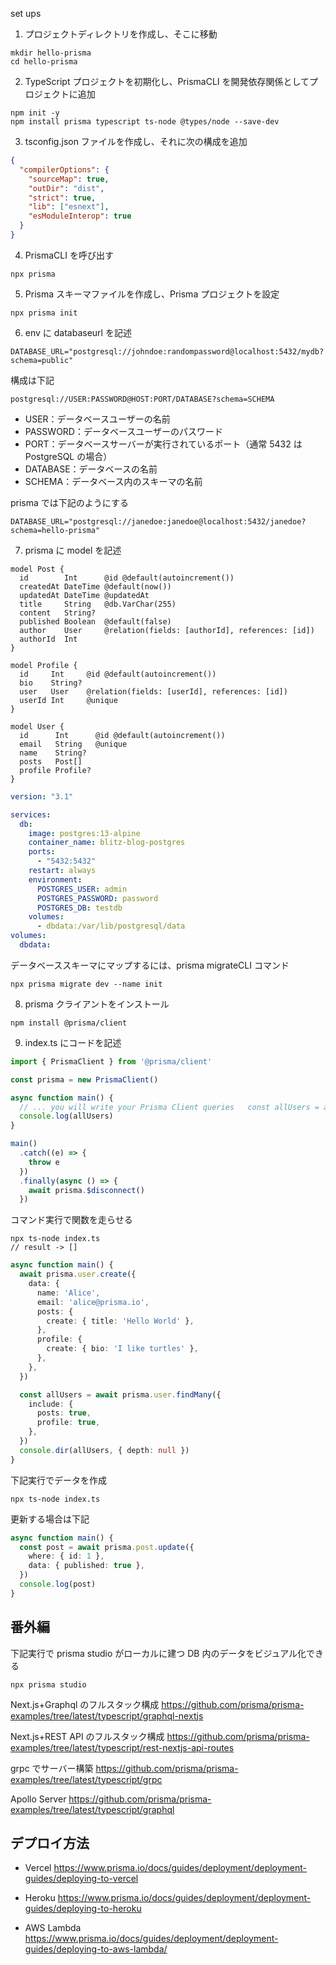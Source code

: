 set ups

1. プロジェクトディレクトリを作成し、そこに移動

```
mkdir hello-prisma
cd hello-prisma
```

2. TypeScript プロジェクトを初期化し、PrismaCLI を開発依存関係としてプロジェクトに追加

```
npm init -y
npm install prisma typescript ts-node @types/node --save-dev
```

3. tsconfig.json ファイルを作成し、それに次の構成を追加

```tsconfig.json
{
  "compilerOptions": {
    "sourceMap": true,
    "outDir": "dist",
    "strict": true,
    "lib": ["esnext"],
    "esModuleInterop": true
  }
}
```

4. PrismaCLI を呼び出す

```
npx prisma
```

5. Prisma スキーマファイルを作成し、Prisma プロジェクトを設定

```
npx prisma init
```

6. env に databaseurl を記述

```.env
DATABASE_URL="postgresql://johndoe:randompassword@localhost:5432/mydb?schema=public"
```

構成は下記

```
postgresql://USER:PASSWORD@HOST:PORT/DATABASE?schema=SCHEMA
```

- USER：データベースユーザーの名前
- PASSWORD：データベースユーザーのパスワード
- PORT：データベースサーバーが実行されているポート（通常 5432 は PostgreSQL の場合）
- DATABASE：データベースの名前
- SCHEMA：データベース内のスキーマの名前

prisma では下記のようにする

```
DATABASE_URL="postgresql://janedoe:janedoe@localhost:5432/janedoe?schema=hello-prisma"
```

7. prisma に model を記述

```prisma/schema.prisma
model Post {
  id        Int      @id @default(autoincrement())
  createdAt DateTime @default(now())
  updatedAt DateTime @updatedAt
  title     String   @db.VarChar(255)
  content   String?
  published Boolean  @default(false)
  author    User     @relation(fields: [authorId], references: [id])
  authorId  Int
}

model Profile {
  id     Int     @id @default(autoincrement())
  bio    String?
  user   User    @relation(fields: [userId], references: [id])
  userId Int     @unique
}

model User {
  id      Int      @id @default(autoincrement())
  email   String   @unique
  name    String?
  posts   Post[]
  profile Profile?
}
```

```docker-compose.yaml
version: "3.1"

services:
  db:
    image: postgres:13-alpine
    container_name: blitz-blog-postgres
    ports:
      - "5432:5432"
    restart: always
    environment:
      POSTGRES_USER: admin
      POSTGRES_PASSWORD: password
      POSTGRES_DB: testdb
    volumes:
      - dbdata:/var/lib/postgresql/data
volumes:
  dbdata:

```

データベーススキーマにマップするには、prisma migrateCLI コマンド

```
npx prisma migrate dev --name init
```

8. prisma クライアントをインストール

```
npm install @prisma/client
```

9. index.ts にコードを記述

```index.ts
import { PrismaClient } from '@prisma/client'

const prisma = new PrismaClient()

async function main() {
  // ... you will write your Prisma Client queries   const allUsers = await prisma.user.findMany()
  console.log(allUsers)
}

main()
  .catch((e) => {
    throw e
  })
  .finally(async () => {
    await prisma.$disconnect()
  })
```

コマンド実行で関数を走らせる

```
npx ts-node index.ts
// result -> []
```

```index.ts
async function main() {
  await prisma.user.create({
    data: {
      name: 'Alice',
      email: 'alice@prisma.io',
      posts: {
        create: { title: 'Hello World' },
      },
      profile: {
        create: { bio: 'I like turtles' },
      },
    },
  })

  const allUsers = await prisma.user.findMany({
    include: {
      posts: true,
      profile: true,
    },
  })
  console.dir(allUsers, { depth: null })
}
```

下記実行でデータを作成

```
npx ts-node index.ts
```

更新する場合は下記

```index.ts
async function main() {
  const post = await prisma.post.update({
    where: { id: 1 },
    data: { published: true },
  })
  console.log(post)
}
```

## 番外編

下記実行で prisma studio がローカルに建つ
DB 内のデータをビジュアル化できる

```
npx prisma studio
```

Next.js+Graphql のフルスタック構成
https://github.com/prisma/prisma-examples/tree/latest/typescript/graphql-nextjs

Next.js+REST API のフルスタック構成
https://github.com/prisma/prisma-examples/tree/latest/typescript/rest-nextjs-api-routes

grpc でサーバー構築
https://github.com/prisma/prisma-examples/tree/latest/typescript/grpc

Apollo Server
https://github.com/prisma/prisma-examples/tree/latest/typescript/graphql

## デプロイ方法

- Vercel
  https://www.prisma.io/docs/guides/deployment/deployment-guides/deploying-to-vercel

- Heroku
  https://www.prisma.io/docs/guides/deployment/deployment-guides/deploying-to-heroku

- AWS Lambda
  https://www.prisma.io/docs/guides/deployment/deployment-guides/deploying-to-aws-lambda/
